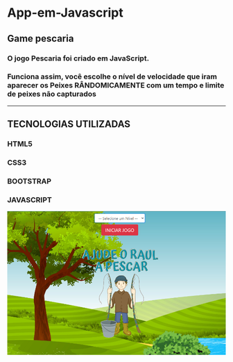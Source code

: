 # App-em-Javascript
## Game pescaria 
### O jogo Pescaria foi criado em JavaScript.
### Funciona assim, você escolhe o nível de velocidade que iram aparecer os Peixes RÂNDOMICAMENTE com um tempo e limite de peixes não capturados

---------------------------------------------------------
## TECNOLOGIAS UTILIZADAS

### HTML5
### CSS3
### BOOTSTRAP
### JAVASCRIPT
![inicio](img-inicio-do-game.png)
